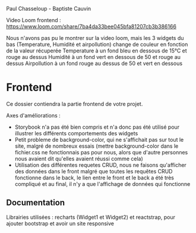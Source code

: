 Paul Chasseloup - Baptiste Cauvin

Video Loom frontend : https://www.loom.com/share/7ba4da33bee045bfa81207cb3b386166

Nous n'avons pas pu le montrer sur la video loom, mais les 3 widgets du bas (Temperature, Humidité et airpollution) change de couleur en fonction de la valeur récuperée
Temperature à un fond bleu en dessous de 15°C et rouge au dessus
Humidité à un fond vert en dessous de 50 et rouge au dessus
Airpollution à un fond rouge au dessus de 50 et vert en dessous
# Frontend

Ce dossier contiendra la partie frontend de votre projet.

Axes d'améliorations : 
- Storybook n'a pas été bien compris et n'a donc pas été utilisé pour illustrer les différents comportements des widgets
- Petit probleme de background-color, qui ne s'affichait pas sur tout le site, malgré de nombreux essais (mettre background-color dans le fichier.css ne fonctionnais pas pour nous, alors que d'autre personnes nous avaient dit qu'elles avaient réussi comme cela)
- Utilisation des différentes requetes CRUD, nous ne faisons qu'afficher des données dans le front malgré que toutes les requêtes CRUD fonctionne dans le back, le lien entre le front et le back a été très compliqué et au final, il n'y a que l'affichage de données qui fonctionne

## Documentation

Librairies utilisées : recharts (Widget1 et Widget2) et reactstrap, pour ajouter bootstrap et avoir un site responsive
